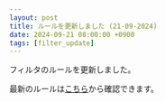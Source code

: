 ```yaml
---
layout: post
title: ルールを更新しました (21-09-2024)
date: 2024-09-21 08:00:00 +0900
tags: [filter_update]
---
```


フィルタのルールを更新しました。

最新のルールは[こちら](https://github.com/kittytail/BlockerRules)から確認できます。
